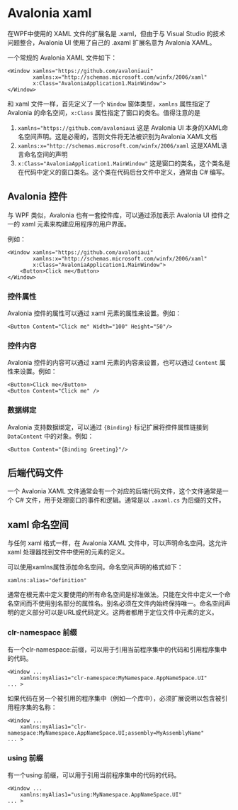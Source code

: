# Avalonia xaml

在WPF中使用的 XAML 文件的扩展名是 .xaml，但由于与 Visual Studio 的技术问题整合，Avalonia UI 使用了自己的 .axaml 扩展名意为 Avalonia XAML。

一个常规的 Avalonia XAML 文件如下：

```xaml
<Window xamlns="https://github.com/avaloniaui"
        xamlns:x="http://schemas.microsoft.com/winfx/2006/xaml"
        x:Class="AvaloniaApplication1.MainWindow">
</Window>
```

和 xaml 文件一样，首先定义了一个 `Window` 窗体类型，`xamlns` 属性指定了 Avalonia 的命名空间，`x:Class` 属性指定了窗口的类名。值得注意的是

1. `xamlns="https://github.com/avaloniaui` 这是 Avalonia UI 本身的XAML命名空间声明。这是必需的，否则文件将无法被识别为Avalonia XAML文档
2. `xamlns:x="http://schemas.microsoft.com/winfx/2006/xaml` 这是XAML语言命名空间的声明
3. `x:Class="AvaloniaApplication1.MainWindow"` 这是窗口的类名，这个类名是在代码中定义的窗口类名。这个类在代码后台文件中定义，通常由 C# 编写。

## Avalonia 控件

与 WPF 类似，Avalonia 也有一套控件库，可以通过添加表示 Avalonia UI 控件之一的 xaml 元素来构建应用程序的用户界面。

例如：

```xaml
<Window xamlns="https://github.com/avaloniaui"
        xamlns:x="http://schemas.microsoft.com/winfx/2006/xaml"
        x:Class="AvaloniaApplication1.MainWindow">
    <Button>Click me</Button>
</Window>
```

### 控件属性

Avalonia 控件的属性可以通过 xaml 元素的属性来设置。例如：

```xaml
<Button Content="Click me" Width="100" Height="50"/>
```

### 控件内容

Avalonia 控件的内容可以通过 xaml 元素的内容来设置，也可以通过 `Content` 属性来设置。例如：

```xaml
<Button>Click me</Button>
<Button Content="Click me" />
```

### 数据绑定

Avalonia 支持数据绑定，可以通过 `{Binding}` 标记扩展将控件属性链接到 `DataContent` 中的对象。例如：

```xaml
<Button Content="{Binding Greeting}"/>
```

## 后端代码文件

一个 Avalonia XAML 文件通常会有一个对应的后端代码文件，这个文件通常是一个 C# 文件，用于处理窗口的事件和逻辑。通常是以 `.axaml.cs` 为后缀的文件。

## xaml 命名空间

与任何 xaml 格式一样，在 Avalonia XAML 文件中，可以声明命名空间。这允许 xaml 处理器找到文件中使用的元素的定义。

可以使用xamlns属性添加命名空间。命名空间声明的格式如下：

```xaml
xamlns:alias="definition"
```

通常在根元素中定义要使用的所有命名空间是标准做法。只能在文件中定义一个命名空间而不使用别名部分的属性名。别名必须在文件内始终保持唯一。命名空间声明的定义部分可以是URL或代码定义。这两者都用于定位文件中元素的定义。

### clr-namespace 前缀

有一个clr-namespace:前缀，可以用于引用当前程序集中的代码和引用程序集中的代码。

```xaml
<Window ...
    xamlns:myAlias1="clr-namespace:MyNamespace.AppNameSpace.UI" 
... >
```

如果代码在另一个被引用的程序集中（例如一个库中），必须扩展说明以包含被引用程序集的名称：

```xaml
<Window ...
    xamlns:myAlias1="clr-namespace:MyNamespace.AppNameSpace.UI;assembly=MyAssemblyName"
... >
```

### using 前缀

有一个using:前缀，可以用于引用当前程序集中的代码的代码。

```xaml
<Window ...
    xamlns:myAlias1="using:MyNamespace.AppNameSpace.UI"
... >
```
